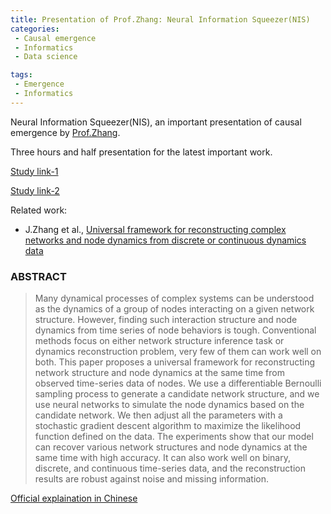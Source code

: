 ```yaml
---
title: Presentation of Prof.Zhang: Neural Information Squeezer(NIS)
categories:
 - Causal emergence
 - Informatics
 - Data science

tags:
 - Emergence
 - Informatics
---
```


Neural Information Squeezer(NIS), an important presentation of causal emergence by [Prof.Zhang](Https://jake.swarma.org).

<!--more-->

Three hours and half presentation for the latest important work.

[Study link-1](https://campus.swarma.org/course/4523/study)

[Study link-2](https://pattern.swarma.org/study_group/16)

Related work:
- J.Zhang et al., [Universal framework for reconstructing complex networks and node dynamics from discrete or continuous dynamics data](https://journals.aps.org/pre/abstract/10.1103/PhysRevE.106.034315)

### ABSTRACT
> Many dynamical processes of complex systems can be understood as the dynamics of a group of nodes interacting on a given network structure. However, finding such interaction structure and node dynamics from time series of node behaviors is tough. Conventional methods focus on either network structure inference task or dynamics reconstruction problem, very few of them can work well on both. This paper proposes a universal framework for reconstructing network structure and node dynamics at the same time from observed time-series data of nodes. We use a differentiable Bernoulli sampling process to generate a candidate network structure, and we use neural networks to simulate the node dynamics based on the candidate network. We then adjust all the parameters with a stochastic gradient descent algorithm to maximize the likelihood function defined on the data. The experiments show that our model can recover various network structures and node dynamics at the same time with high accuracy. It can also work well on binary, discrete, and continuous time-series data, and the reconstruction results are robust against noise and missing information.

[Official explaination in Chinese](https://swarma.org/?p=37778)

